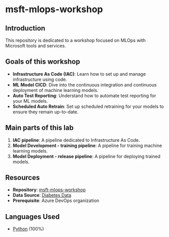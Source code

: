 # msft-mlops-workshop

## Introduction

This repository is dedicated to a workshop focused on MLOps with Microsoft tools and services.

## Goals of this workshop

- **Infrastructure As Code (IAC)**: Learn how to set up and manage infrastructure using code.
- **ML Model CICD**: Dive into the continuous integration and continuous deployment of machine learning models.
- **Auto Test Reporting**: Understand how to automate test reporting for your ML models.
- **Scheduled Auto Retrain**: Set up scheduled retraining for your models to ensure they remain up-to-date.

## Main parts of this lab

1. **IAC pipeline**: A pipeline dedicated to Infrastructure As Code.
2. **Model Development - training pipeline**: A pipeline for training machine learning models.
3. **Model Deployment - release pipeline**: A pipeline for deploying trained models.

## Resources

- **Repository**: [msft-mlops-workshop](https://github.com/ShaoXiangChien/msft-mlops-workshop)
- **Data Source**: [Diabetes Data](https://aka.ms/diabetes-data)
- **Prerequisite**: Azure DevOps organization

## Languages Used

- [Python](https://github.com/ShaoXiangChien/msft-mlops-workshop/search?l=python) (100%)
